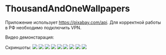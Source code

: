# ThousandAndOneWallpapers
Приложение использует https://pixabay.com/api. Для корректной работы в РФ необходимо подключить VPN.

Видео демонстарация: 


Скриншоты:
![](Screenshot_20230615_141700.png)
![](Screenshot_20230615_141811.png)
![](Screenshot_20230615_141853.png)
![](Screenshot_20230615_141935.png)
![](Screenshot_20230615_141955.png)
![](Screenshot_20230615_142148.png)
![](Screenshot_20230615_142230.png)
![](Screenshot_20230615_142251.png)
![](Screenshot_20230615_142322.png)


